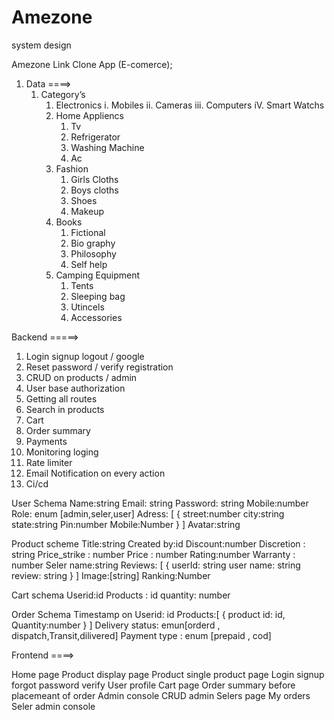 # Amezone

system design

Amezone Link Clone App (E-comerce);

1. Data ====>
    1. Category’s
        1. Electronics
		i. Mobiles
		ii. Cameras
		iii. Computers
		iV. Smart Watchs 
        2. Home Appliencs  
            1. Tv
            2. Refrigerator
            3. Washing Machine
            4. Ac
        3. Fashion
            1. Girls Cloths
            2. Boys cloths
            3. Shoes
            4. Makeup
        4. Books
            1. Fictional 
            2. Bio graphy
            3. Philosophy 
            4. Self help
        5. Camping Equipment
            1. Tents
            2. Sleeping bag
            3. Utincels
            4. Accessories

Backend =====>

1. Login signup logout / google
2. Reset password / verify registration
3. CRUD on products / admin
4. User base authorization
5. Getting all routes
6. Search in products
7. Cart 
8. Order summary
9. Payments
10. Monitoring loging
11. Rate limiter
12. Email Notification on every action
13. Ci/cd

User Schema
Name:string
Email: string
Password: string
Mobile:number
Role: enum [admin,seler,user]
Adress: [
{
	street:number
	city:string
	state:string
	Pin:number
	Mobile:Number
}
]
Avatar:string


Product scheme
Title:string
Created by:id
Discount:number
Discretion : string
Price_strike : number
Price : number
Rating:number
Warranty : number
Seler name:string
Reviews: [
{
	userId: string
	user name: string
	review: string
} 
]
Image:[string]
Ranking:Number


Cart schema
Userid:id
Products : id
quantity: number

Order Schema
Timestamp on
Userid: id
Products:[
{
product id: id,
Quantity:number
}
]
Delivery status: emun[orderd , dispatch,Transit,dilivered]
Payment type : enum [prepaid , cod]


Frontend ====>

Home page
Product display page
Product single product page
Login signup forgot password verify 
User profile
Cart page
Order summary before placemeant of order
Admin console CRUD admin
Selers page My orders  
Seler admin console


